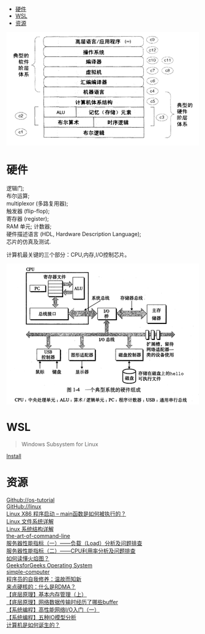<!-- TOC -->

- [硬件](#硬件)
- [WSL](#wsl)
- [资源](#资源)

<!-- /TOC -->

![](../../.resource/Programmer/Computer/readme/hardware_hierarchy.png)

# 硬件

逻辑门; <br>
布尔运算; <br>
multiplexor (多路复用器); <br>
触发器 (flip-flop); <br>
寄存器 (register); <br>
RAM 单元; 计数器; <br>
硬件描述语言 (HDL, Hardware Description Language); <br>
芯片的仿真及测试.<br>

计算机最关键的三个部分：CPU,内存,I/O控制芯片。

![](../../.resource/Programmer/Computer/readme/hardware_composition.png)

# WSL

> Windows Subsystem for Linux

[Install](https://docs.microsoft.com/en-us/windows/wsl/install-win10)

# 资源

[Github://os-tutorial](https://github.com/cfenollosa/os-tutorial)<br>
[GitHub://linux](https://github.com/torvalds/linux)<br>
[Linux X86 程序启动 – main函数是如何被执行的？](https://luomuxiaoxiao.com/?p=516)<br>
[Linux 文件系统详解](https://mp.weixin.qq.com/s/yuyRNlNQQQs6BHJKtQJOQg)<br>
[Linux 系统结构详解](https://mp.weixin.qq.com/s/SrtlYVU0i3hCSjrHgxykwA)<br>
[the-art-of-command-line](https://github.com/jlevy/the-art-of-command-line)<br>
[服务器性能指标（一）——负载（Load）分析及问题排查](https://mp.weixin.qq.com/s/s4MkM6UDo5TOLhfnZadGsQ)<br>
[服务器性能指标（二）——CPU利用率分析及问题排查](https://mp.weixin.qq.com/s/iXVi-5ksjSlU7t0H9Dhjwg)<br>
[如何读懂火焰图？](https://mp.weixin.qq.com/s/ujYSGr_UphO4IkNt12BbXg)<br>
[GeeksforGeeks Operating System](https://www.geeksforgeeks.org/operating-systems/)<br>
[simple-computer](https://github.com/djhworld/simple-computer)<br>
[程序员的自我修养：温故而知新](https://mp.weixin.qq.com/s/8rQKJxFaFDznrTRHmVNNQA)<br>
[来点硬核的：什么是RDMA？](https://mp.weixin.qq.com/s/b6NaCu0_M-__XHWpKODx6w)<br>
[【底层原理】基本内存管理（上）](https://mp.weixin.qq.com/s/MGEMmrCxTfi8K8spebsC_w)<br>
[【底层原理】网络数据传输时经历了哪些buffer](https://mp.weixin.qq.com/s/ZaQ6rpT_jOyaEtW7YPNXZw)<br>
[【系统编程】高性能网络I/O入门（一）](https://mp.weixin.qq.com/s/IUlwCPvf8okbHsbfd1q2rA)<br>
[【系统编程】五种IO模型分析](https://mp.weixin.qq.com/s/9YXsJo_u2zVNqvABoGqfqg)<br>
[计算机是如何诞生的？](https://mp.weixin.qq.com/s/pijV1BmYPOKdlk4B3nGnHQ)<br>
